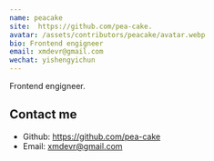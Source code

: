 ```yaml
---
name: peacake
site:  https://github.com/pea-cake.
avatar: /assets/contributors/peacake/avatar.webp
bio: Frontend engigneer
email: xmdevr@gmail.com
wechat: yishengyichun
---
```


Frontend engigneer.

## Contact me

- Github: <https://github.com/pea-cake>
- Email: <xmdevr@gmail.com>
